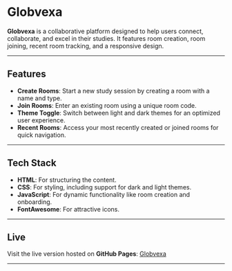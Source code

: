 # Globvexa

**Globvexa** is a collaborative platform designed to help users connect, collaborate, and excel in their studies. It features room creation, room joining, recent room tracking, and a responsive design.

---

## Features

- **Create Rooms**: Start a new study session by creating a room with a name and type.
- **Join Rooms**: Enter an existing room using a unique room code.
- **Theme Toggle**: Switch between light and dark themes for an optimized user experience.
- **Recent Rooms**: Access your most recently created or joined rooms for quick navigation.

---

## Tech Stack

- **HTML**: For structuring the content.
- **CSS**: For styling, including support for dark and light themes.
- **JavaScript**: For dynamic functionality like room creation and onboarding.
- **FontAwesome**: For attractive icons.

---

## Live

Visit the live version hosted on **GitHub Pages**:
[Globvexa](https://globvexa.vercel.app/)

---
